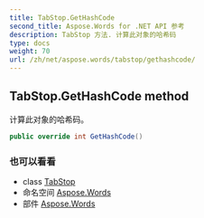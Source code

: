 ```yaml
---
title: TabStop.GetHashCode
second_title: Aspose.Words for .NET API 参考
description: TabStop 方法. 计算此对象的哈希码
type: docs
weight: 70
url: /zh/net/aspose.words/tabstop/gethashcode/
---
```

## TabStop.GetHashCode method

计算此对象的哈希码。

```csharp
public override int GetHashCode()
```

### 也可以看看

* class [TabStop](../)
* 命名空间 [Aspose.Words](../../tabstop/)
* 部件 [Aspose.Words](../../../)


